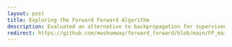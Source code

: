 ```yaml
---
layout: post
title: Exploring the Forward Forward Algorithm
description: Evaluated an alternative to backpropagation for supervised and unsupervised learning, exploring activation functions, goodness metrics, and data generation methods
redirect: https://github.com/mwshumway/forward_forward/blob/main/FF_main.ipynb
---
```

